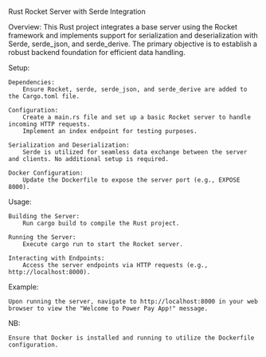 
Rust Rocket Server with Serde Integration

Overview:
This Rust project integrates a base server using the Rocket framework and implements support for serialization and deserialization with Serde, serde_json, and serde_derive. The primary objective is to establish a robust backend foundation for efficient data handling.

Setup:

    Dependencies:
        Ensure Rocket, serde, serde_json, and serde_derive are added to the Cargo.toml file.

    Configuration:
        Create a main.rs file and set up a basic Rocket server to handle incoming HTTP requests.
        Implement an index endpoint for testing purposes.

    Serialization and Deserialization:
        Serde is utilized for seamless data exchange between the server and clients. No additional setup is required.

    Docker Configuration:
        Update the Dockerfile to expose the server port (e.g., EXPOSE 8000).

Usage:

    Building the Server:
        Run cargo build to compile the Rust project.

    Running the Server:
        Execute cargo run to start the Rocket server.

    Interacting with Endpoints:
        Access the server endpoints via HTTP requests (e.g., http://localhost:8000).

Example:

    Upon running the server, navigate to http://localhost:8000 in your web browser to view the "Welcome to Power Pay App!" message.

NB:

    Ensure that Docker is installed and running to utilize the Dockerfile configuration.
    